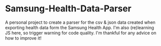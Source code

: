 # Samsung-Health-Data-Parser
A personal project to create a parser for the csv &amp; json data created when exporting health data form the Samsung Health App. I'm also (re)learning JS here, so trigger warning for code quality. I'm thankful for any advice on how to improve it!
